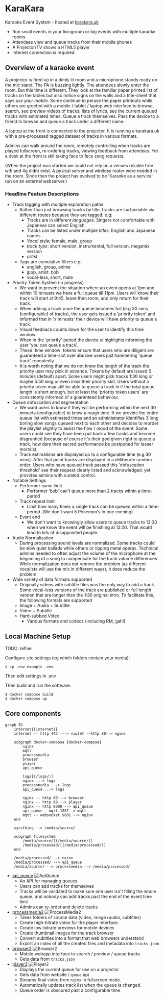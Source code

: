 KaraKara
========

Karaoke Event System - hosted at [karakara.uk](http://karakara.uk/)

* Run small events in your livingroom or big events with multiple karaoke rooms
* Attendees view and queue tracks from their mobile phones
* A Projector/TV shows a HTML5 player
* Internet connection is required

Overview of a karaoke event
---------------------------

A projector is fired up in a dimly lit room and a microphone stands ready on the mic stand. The PA is buzzing lightly. The attendees slowly enter the room. But this time is different. They look at the familiar paper printed list of tracks on the tables but also notice signs on the walls and a title-sheet that says *use your mobile*. Some continue to peruse the paper printouts while others are greeted with a mobile / tablet / laptop web interface to browse, search, see preview videos of tracks, lists of lyrics, see the current queued tracks with estimated times. Queue a track themselves. Pass the device to a friend to browse and queue a track under a different name.

A laptop at the front is connected to the projector. It is running a karakara.uk with a pre-processed tagged dataset of tracks in various formats.

Admins can walk around the room, remotely controlling when tracks are played fullscreen, re-ordering tracks, viewing feedback from attendees. Yet a desk at the front is still taking face to face song requests.

(When the project was started we could not rely on a venues reliable free wifi and 4g didnt exist. A pysical server and wireless router were needed in the room. Since then the project has evolved to be 'Karaoke as a service' run on an external webserver.)


### Headline Feature Descriptions ###

* Track tagging with multiple exploration paths
    * Rather than just browsing tracks by title, tracks are surfaceable via different routes because they are tagged. e.g:
        * Tracks are in different *languages*. Singers not comfortable with Japanese can select English.
        * Tracks can be listed under multiple *titles*. English and Japanese names.
        * *Vocal style*; female, male, group
        * *track type*; short version, instrumental, full version, megamix version
        * *artist*
    * Tags are cumulative filters e.g.
        * english, group, anime
        * jpop, artist: bob
        * vocal-less, short, male
* Priority Token System (in progress)
    * We want to prevent the situation where an event opens at 7pm and within 10 minuets we have a full queue till 11pm. Users will know their track will start at 9:45, leave then room, and only return for their track.
    * When adding a track once the queue becomes full (e.g 30 mins [configurable] of tracks), the user gets issued a 'priority token' and informed that in 'x minuets' their device will have priority to queue a track.
    * Visual feedback counts down for the user to identify this time window.
    * When in the 'priority' period the device ui highlights informing the user 'you can queue a track'.
    * These 'time window' tokens ensure that users who are diligent are guaranteed a time-slot over abusive users just hammering 'queue track' repeatedly.
    * It is worth noting that we do not know the length of the track the priority user may pick in advance. Tokens by default are issued 5 minutes (default) apart. Some users might pick tracks 1:30 long or maybe 5:50 long or even miss their priority slot. Users without a priority token may still be able to queue a track in if the total queue length is short enough, but at least the 'priority token users' are consistently informed of a guaranteed behaviour.
* Queue obfuscation and segmentation
    * We want users to know if they will be performing within the next 30 minuets (configurable) to know a rough time. If we provide the entire queue list with estimated times and an administrator identifies 3 long boring slow songs queued next to each other and decides to reorder the playlist slightly to assist the flow / mood of the event. Some users could see they have been put back a few tracks and become disgruntled (because of course it's their god given right to queue a track, how dare their sacred performance be postponed for lesser mortals).
    * Track estimations are displayed up to a configurable time (e.g 30 mins). After that point tracks are displayed in a deliberate random order. Users who have queued track passed this 'obfuscation threshold' see their request clearly listed and acknowledged, yet provides admins with curated control.
* Notable Settings
    * Performer name limit
        * Performer 'bob' can't queue more than 2 tracks within a time-period
    * Track repeat limit
        * Limit how many times a single track can be queued within a time-period. (We don't want 5 Pokemon's in one evening)
    * Event end
        * We don't want to knowingly allow users to queue tracks to 12:30 when we know the event will be finishing at 12:00. That would lead to lots of disappointed people.
* Audio Normalization
    * During processing sound levels are normalized. Some tracks could be slow quiet ballads while others or ripping metal operas. Technical admins needed to often adjust the volume of the microphone at the beginning of a song to compensate for the track volume differences. While normalization does not remove the problem (as different vocalists will use the mic in different ways), it does reduce the problem.
* Wide variety of data formats supported
    * Originally videos with subtitle files was the only way to add a track. Some vocal-less versions of the track are published or full length version that are longer than the 1:30 original intro. To facilitate this, the following formats are supported
    * Image + Audio + Subtitle
    * Video + Subtitle
    * Hard-subbed Video
        * Various formats and codecs (including RM, gah!)


Local Machine Setup
-------------------

TODO: refine

Configure site settings (eg which folders contain your media):
```
$ cp .env.example .env
```
Then edit settings in .env

Then build and run the software:
```console
$ docker compose build
$ docker compose up
```

Core components
---------------


```mermaid
graph TD
    internet{{internet}}
    internet -- http 443 ---> violet --http 80--> nginx
    
    subgraph docker-compose [docker-compose]
        nginx
        mqtt
        processmedia
        browser
        player
        api_queue

        logs[(/logs/)]
        nginx ..-> logs
        processmedia ..-> logs
        api_queue ..-> logs

        nginx -- http 80 --> browser
        nginx -- http 80 --> player
        nginx -- http 8000 --> api_queue
        api_queue --mqtt 1887--> mqtt
        mqtt -- websocket 9001 --> nginx
    end

    syncthing --> /media/source/

    subgraph filesystem
        /media/source/[(/media/source/)]
        /media/processed/[(/media/processed/)]
    end

    /media/processed/ --> nginx
    /media/processed/ --> api_queue
    /media/source/ --> processmedia --> /media/processed/
```


* [api_queue](api_queue/README.md) ![ApiQueue](https://github.com/calaldees/KaraKara/workflows/ApiQueue/badge.svg)
  * An API for managing queues
  * Users can add tracks for themselves
  * Tracks will be validated to make sure one user isn't filling the whole queue, and nobody can add tracks past the end of the event time limit
  * Admins can re-order and delete tracks
* [processmedia2](processmedia2/README.md) ![ProcessMedia2](https://github.com/calaldees/KaraKara/workflows/ProcessMedia2/badge.svg)
  * Takes folders of source data (video, image+audio, subtitles)
  * Create high-bitrate video for the player interface.
  * Create low-bitrate previews for mobile devices
  * Create thumbnail images for the track browser
  * Convert subtitles into a format that web browsers understand
  * Export an index of all the created files and metadata into `tracks.json`
* [browser2](browser2/README.md) ![Browser2](https://github.com/calaldees/KaraKara/workflows/Browser2/badge.svg)
  * Mobile webapp interface to search / preview / queue tracks
  * Gets data from `tracks.json`
* [player2](player2/README.md) ![Player2](https://github.com/calaldees/KaraKara/workflows/Player2/badge.svg)
  * Displays the current queue for use on a projector
  * Gets data from website / `queue` api
  * Streams final video from `nginx` in fullscreen mode.
  * Automatically updates track list when the queue is changed.
  * Queue order is obscured past a configurable time
